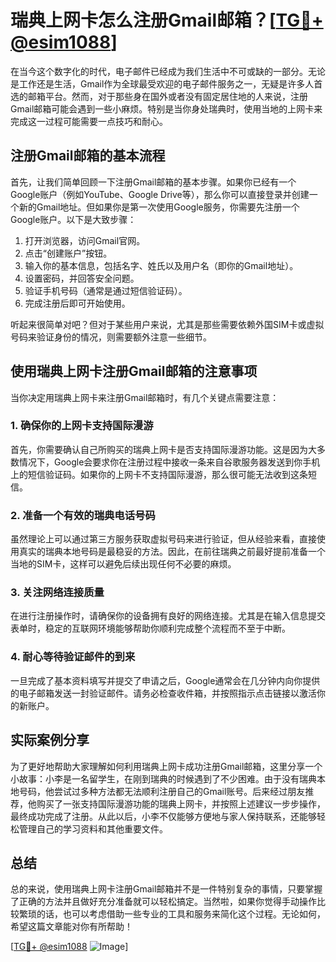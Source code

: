 # 瑞典上网卡怎么注册Gmail邮箱？[[TG💪+ @esim1088](https://t.me/s/esim1088)]

在当今这个数字化的时代，电子邮件已经成为我们生活中不可或缺的一部分。无论是工作还是生活，Gmail作为全球最受欢迎的电子邮件服务之一，无疑是许多人首选的邮箱平台。然而，对于那些身在国外或者没有固定居住地的人来说，注册Gmail邮箱可能会遇到一些小麻烦。特别是当你身处瑞典时，使用当地的上网卡来完成这一过程可能需要一点技巧和耐心。

## 注册Gmail邮箱的基本流程

首先，让我们简单回顾一下注册Gmail邮箱的基本步骤。如果你已经有一个Google账户（例如YouTube、Google Drive等），那么你可以直接登录并创建一个新的Gmail地址。但如果你是第一次使用Google服务，你需要先注册一个Google账户。以下是大致步骤：

1. 打开浏览器，访问Gmail官网。
2. 点击“创建账户”按钮。
3. 输入你的基本信息，包括名字、姓氏以及用户名（即你的Gmail地址）。
4. 设置密码，并回答安全问题。
5. 验证手机号码（通常是通过短信验证码）。
6. 完成注册后即可开始使用。

听起来很简单对吧？但对于某些用户来说，尤其是那些需要依赖外国SIM卡或虚拟号码来验证身份的情况，则需要额外注意一些细节。

## 使用瑞典上网卡注册Gmail邮箱的注意事项

当你决定用瑞典上网卡来注册Gmail邮箱时，有几个关键点需要注意：

### 1. 确保你的上网卡支持国际漫游

首先，你需要确认自己所购买的瑞典上网卡是否支持国际漫游功能。这是因为大多数情况下，Google会要求你在注册过程中接收一条来自谷歌服务器发送到你手机上的短信验证码。如果你的上网卡不支持国际漫游，那么很可能无法收到这条短信。

### 2. 准备一个有效的瑞典电话号码

虽然理论上可以通过第三方服务获取虚拟号码来进行验证，但从经验来看，直接使用真实的瑞典本地号码是最稳妥的方法。因此，在前往瑞典之前最好提前准备一个当地的SIM卡，这样可以避免后续出现任何不必要的麻烦。

### 3. 关注网络连接质量

在进行注册操作时，请确保你的设备拥有良好的网络连接。尤其是在输入信息提交表单时，稳定的互联网环境能够帮助你顺利完成整个流程而不至于中断。

### 4. 耐心等待验证邮件的到来

一旦完成了基本资料填写并提交了申请之后，Google通常会在几分钟内向你提供的电子邮箱发送一封验证邮件。请务必检查收件箱，并按照指示点击链接以激活你的新账户。

## 实际案例分享

为了更好地帮助大家理解如何利用瑞典上网卡成功注册Gmail邮箱，这里分享一个小故事：小李是一名留学生，在刚到瑞典的时候遇到了不少困难。由于没有瑞典本地号码，他尝试过多种方法都无法顺利注册自己的Gmail账号。后来经过朋友推荐，他购买了一张支持国际漫游功能的瑞典上网卡，并按照上述建议一步步操作，最终成功完成了注册。从此以后，小李不仅能够方便地与家人保持联系，还能够轻松管理自己的学习资料和其他重要文件。

## 总结

总的来说，使用瑞典上网卡注册Gmail邮箱并不是一件特别复杂的事情，只要掌握了正确的方法并且做好充分准备就可以轻松搞定。当然啦，如果你觉得手动操作比较繁琐的话，也可以考虑借助一些专业的工具和服务来简化这个过程。无论如何，希望这篇文章能对你有所帮助！

[[TG💪+ @esim1088](https://t.me/s/esim1088) ![Image](https://i.postimg.cc/4NQfJmqS/Snipaste-2025-05-13-00-14-12.png)]